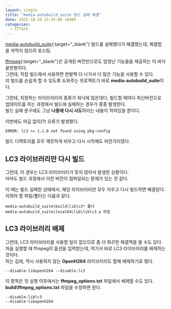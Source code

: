```yaml
---
layout: single
title: "media-autobuild_suite 빌드 실패 해결"
date: 2025-10-28 15:45:00 +0900
categories:
  - ITTalk
---
```


[media-autobuild_suite](https://github.com/m-ab-s/media-autobuild_suite){:target="_blank"} 빌드를 실패했다가 해결했는데, 해결법을 까먹지 않으려 포스팅.

[ffmpeg](https://ffmpeg.org/){:target="_blank"}은 공개된 버전만으로도 엄청난 기능들을 제공하는 이 바닥 끝판왕이다.\
그런데, 직접 빌드해서 사용하면 한발짝 더 나가서 더 많은 기능을 사용할 수 있다.\
이 빌드를 손쉽게 할 수 있도록 도와주는 프로젝트가 바로 **media-autobuild_suite**이다.

그런데, 지원하는 라이브러리의 종류가 워낙에 많은데다, 빌드할 때마다 최신버전으로 업데이트를 하는 과정에서 빌드에 실패하는 경우가 종종 발생한다.\
빌드 실패 문구에도 그냥 **나중에 다시 시도**하라는 내용이 적혀있을 뿐이다.

이번에도 어김 없이(?) 오류가 발생했다.

```text
ERROR: lc3 >= 1.1.0 not found using pkg-config
```

빌드 디렉토리를 모두 깨끗하게 비우고 다시 시작해도 마찬가지였다.

## LC3 라이브러리만 다시 빌드

그런데, 이 경우는 LC3 라이브러리가 맞지 않아서 발생한 상황이다.\
아마도 빌드 과정에서 이전 버전이 컴파일되는 문제가 있는 것 같다.

이 때는 빌드 실패한 상태에서, 해당 라이브러리만 모두 지우고 다시 빌드하면 해결된다.\
지워야 할 파일/폴더는 다음과 같다.

``` text
media-autobuild_suite\build\liblc3* 폴더
media-autobuild_suite\local64\lib\liblc3.a 파일
```

## LC3 라이브러리 배제

그런데, LC3 라이브러리를 사용할 일이 없으므로 좀 더 화끈한 해결책을 쓸 수도 있다.\
처음 실행할 때 ffmpeg의 옵션을 입력받는데, 여기서 바로 LC3 라이브러리를 배제하는 것이다.\
하는 김에, 역시 사용하지 않는 **OpenH264** 라이브러리도 함께 배제하기로 했다.

``` text
--disable-libopenh264 --disable-lc3
```

이 항목은 첫 실행 이후에서는 **ffmpeg_options.txt** 파일에서 배제할 수도 있다.\
**build\ffmpeg_options.txt** 파일을 수정하면 된다.

``` text
--disable-liblc3
--disable-libopenh264
```
